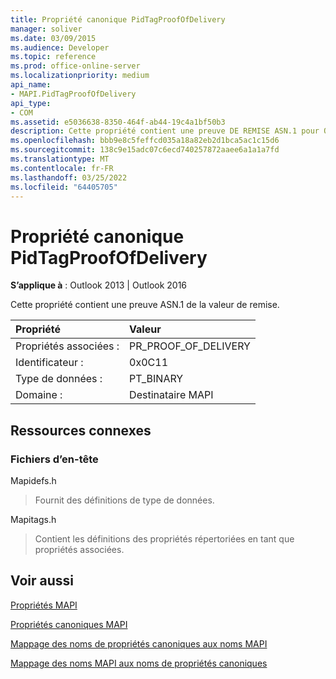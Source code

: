 ```yaml
---
title: Propriété canonique PidTagProofOfDelivery
manager: soliver
ms.date: 03/09/2015
ms.audience: Developer
ms.topic: reference
ms.prod: office-online-server
ms.localizationpriority: medium
api_name:
- MAPI.PidTagProofOfDelivery
api_type:
- COM
ms.assetid: e5036638-8350-464f-ab44-19c4a1bf50b3
description: Cette propriété contient une preuve DE REMISE ASN.1 pour Outlook 2013 et Outlook 2016.
ms.openlocfilehash: bbb9e8c5feffcd035a18a82eb2d1bca5ac1c15d6
ms.sourcegitcommit: 138c9e15adc07c6ecd740257872aaee6a1a1a7fd
ms.translationtype: MT
ms.contentlocale: fr-FR
ms.lasthandoff: 03/25/2022
ms.locfileid: "64405705"
---
```

# <a name="pidtagproofofdelivery-canonical-property"></a>Propriété canonique PidTagProofOfDelivery

  
  
**S’applique à** : Outlook 2013 | Outlook 2016 
  
Cette propriété contient une preuve ASN.1 de la valeur de remise.
  
|Propriété |Valeur |
|:-----|:-----|
|Propriétés associées :  <br/> |PR_PROOF_OF_DELIVERY  <br/> |
|Identificateur :  <br/> |0x0C11  <br/> |
|Type de données :  <br/> |PT_BINARY  <br/> |
|Domaine :  <br/> |Destinataire MAPI  <br/> |
   
## <a name="related-resources"></a>Ressources connexes

### <a name="header-files"></a>Fichiers d’en-tête

Mapidefs.h
  
> Fournit des définitions de type de données.
    
Mapitags.h
  
> Contient les définitions des propriétés répertoriées en tant que propriétés associées.
    
## <a name="see-also"></a>Voir aussi



[Propriétés MAPI](mapi-properties.md)
  
[Propriétés canoniques MAPI](mapi-canonical-properties.md)
  
[Mappage des noms de propriétés canoniques aux noms MAPI](mapping-canonical-property-names-to-mapi-names.md)
  
[Mappage des noms MAPI aux noms de propriétés canoniques](mapping-mapi-names-to-canonical-property-names.md)

